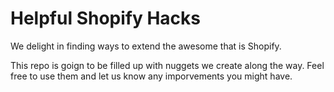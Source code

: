 # Helpful Shopify Hacks
We delight in finding ways to extend the awesome that is Shopify.

This repo is goign to be filled up with nuggets we create along the way.
Feel free to use them and let us know any imporvements you might have.